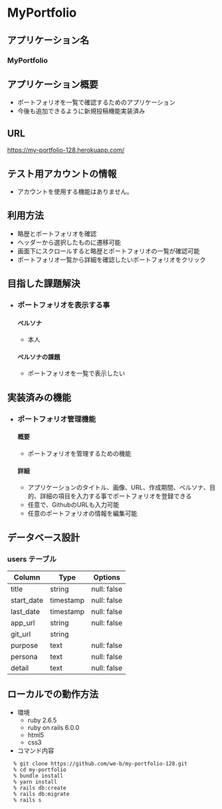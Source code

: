 # MyPortfolio

## アプリケーション名
### MyPortfolio
  
## アプリケーション概要

- ポートフォリオを一覧で確認するためのアプリケーション
- 今後も追加できるように新規投稿機能実装済み

## URL
https://my-portfolio-128.herokuapp.com/


## テスト用アカウントの情報
- アカウントを使用する機能はありません。

## 利用方法

- 略歴とポートフォリオを確認
 - ヘッダーから選択したものに遷移可能
 - 画面下にスクロールすると略歴とポートフォリオの一覧が確認可能
 - ポートフォリオ一覧から詳細を確認したいポートフォリオをクリック

## 目指した課題解決

- ### ポートフォリオを表示する事
  #### ペルソナ
  - 本人
  #### ペルソナの課題
  - ポートフォリオを一覧で表示したい

## 実装済みの機能

- ### ポートフォリオ管理機能
  #### 概要
  - ポートフォリオを管理するための機能
  #### 詳細
  - アプリケーションのタイトル、画像、URL、作成期間、ペルソナ、目的、詳細の項目を入力する事でポートフォリオを登録できる
  - 任意で、GithubのURLも入力可能
  - 任意のポートフォリオの情報を編集可能

## データベース設計

### users テーブル

| Column            | Type      | Options     |
| ----------------- | --------- | ----------- |
| title             | string    | null: false |
| start_date        | timestamp | null: false |
| last_date         | timestamp | null: false |
| app_url           | string    | null: false |
| git_url           | string    |             |
| purpose           | text      | null: false |
| persona           | text      | null: false |
| detail            | text      | null: false |

## ローカルでの動作方法

- 環境
  - ruby 2.6.5
  - ruby on rails 6.0.0
  - html5
  - css3
- コマンド内容

```
  % git clone https://github.com/we-b/my-portfolio-128.git
  % cd my-portfolio
  % bundle install
  % yarn install
  % rails db:create
  % rails db:migrate
  % rails s
```
